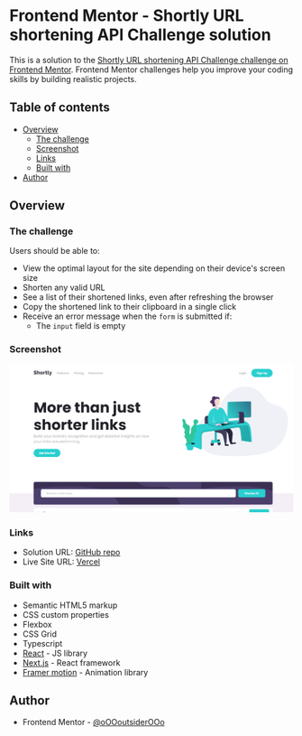 # Frontend Mentor - Shortly URL shortening API Challenge solution

This is a solution to the [Shortly URL shortening API Challenge challenge on Frontend Mentor](https://www.frontendmentor.io/challenges/url-shortening-api-landing-page-2ce3ob-G). Frontend Mentor challenges help you improve your coding skills by building realistic projects.

## Table of contents

-   [Overview](#overview)
    -   [The challenge](#the-challenge)
    -   [Screenshot](#screenshot)
    -   [Links](#links)
    -   [Built with](#built-with)
-   [Author](#author)

## Overview

### The challenge

Users should be able to:

-   View the optimal layout for the site depending on their device's screen size
-   Shorten any valid URL
-   See a list of their shortened links, even after refreshing the browser
-   Copy the shortened link to their clipboard in a single click
-   Receive an error message when the `form` is submitted if:
    -   The `input` field is empty

### Screenshot

![](./screenshot.png)

### Links

-   Solution URL: [GitHub repo](https://github.com/oOOoutsiderOOo/frontend-mentor-url-shortening)
-   Live Site URL: [Vercel](https://frontend-mentor-url-shortening-git-main-ooooutsiderooo.vercel.app/)

### Built with

-   Semantic HTML5 markup
-   CSS custom properties
-   Flexbox
-   CSS Grid
-   Typescript
-   [React](https://reactjs.org/) - JS library
-   [Next.js](https://nextjs.org/) - React framework
-   [Framer motion](https://www.framer.com/motion/) - Animation library

## Author

-   Frontend Mentor - [@oOOoutsiderOOo](https://www.frontendmentor.io/profile/oOOoutsiderOOo)
